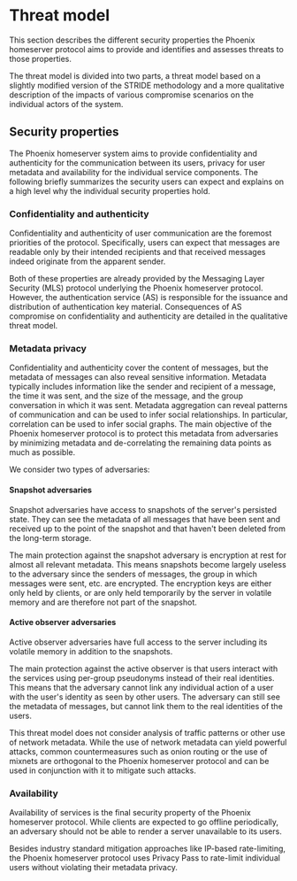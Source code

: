 # Threat model

This section describes the different security properties the Phoenix homeserver protocol aims to provide and identifies and assesses threats to those properties.

The threat model is divided into two parts, a threat model based on a slightly modified version of the STRIDE methodology and a more qualitative description of the impacts of various compromise scenarios on the individual actors of the system.

## Security properties

The Phoenix homeserver system aims to provide confidentiality and authenticity for the communication between its users, privacy for user metadata and availability for the individual service components. The following briefly summarizes the security users can expect and explains on a high level why the individual security properties hold.

### Confidentiality and authenticity

Confidentiality and authenticity of user communication are the foremost priorities of the protocol. Specifically, users can expect that messages are readable only by their intended recipients and that received messages indeed originate from the apparent sender.

Both of these properties are already provided by the Messaging Layer Security (MLS) protocol underlying the Phoenix homeserver protocol. However, the authentication service (AS) is responsible for the issuance and distribution of authentication key material. Consequences of AS compromise on confidentiality and authenticity are detailed in the qualitative threat model.

### Metadata privacy

Confidentiality and authenticity cover the content of messages, but the metadata of messages can also reveal sensitive information. Metadata typically includes information like the sender and recipient of a message, the time it was sent, and the size of the message, and the group conversation in which it was sent. Metadata aggregation can reveal patterns of communication and can be used to infer social relationships. In particular, correlation can be used to infer social graphs. The main objective of the Phoenix homeserver protocol is to protect this metadata from adversaries by minimizing metadata and de-correlating the remaining data points as much as possible.

We consider two types of adversaries:

#### Snapshot adversaries

Snapshot adversaries have access to snapshots of the server's persisted state. They can see the metadata of all messages that have been sent and received up to the point of the snapshot and that haven't been deleted from the long-term storage. 

The main protection against the snapshot adversary is encryption at rest for almost all relevant metadata. This means snapshots become largely useless to the adversary since the senders of messages, the group in which messages were sent, etc. are encrypted. The encryption keys are either only held by clients, or are only held temporarily by the server in volatile memory and are therefore not part of the snapshot.

#### Active observer adversaries

Active observer adversaries have full access to the server including its volatile memory in addition to the snapshots. 

The main protection against the active observer is that users interact with the services using per-group pseudonyms instead of their real identities. This means that the adversary cannot link any individual action of a user with the user's identity as seen by other users. The adversary can still see the metadata of messages, but cannot link them to the real identities of the users.

This threat model does not consider analysis of traffic patterns or other use of network metadata. While the use of network metadata can yield powerful attacks, common countermeasures such as onion routing or the use of mixnets are orthogonal to the Phoenix homeserver protocol and can be used in conjunction with it to mitigate such attacks.

### Availability

Availability of services is the final security property of the Phoenix homeserver protocol. While clients are expected to go offline periodically, an adversary should not be able to render a server unavailable to its users.

Besides industry standard mitigation approaches like IP-based rate-limiting, the Phoenix homeserver protocol uses Privacy Pass to rate-limit individual users without violating their metadata privacy.
